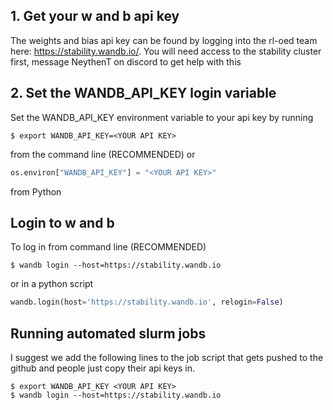 ## 1. Get your w and b api key
The weights and bias api key can be found by logging into the rl-oed team here: https://stability.wandb.io/. 
You will need access to the stability cluster first, message NeythenT on discord to get help 
with this

## 2. Set the WANDB_API_KEY login variable
Set the WANDB_API_KEY environment variable to your api key by running 
```
$ export WANDB_API_KEY=<YOUR API KEY>
```
from the command line (RECOMMENDED) or 
```python
os.environ["WANDB_API_KEY"] = "<YOUR API KEY>"
```
from Python

## Login to w and b 
To log in from command line (RECOMMENDED)
```
$ wandb login --host=https://stability.wandb.io
```
or in a python script
```python
wandb.login(host='https://stability.wandb.io', relogin=False)
```

## Running automated slurm jobs
I suggest we add the following lines to the job script that gets pushed to the github and people just copy their api 
keys in. 
```
$ export WANDB_API_KEY <YOUR API KEY>
$ wandb login --host=https://stability.wandb.io
```
